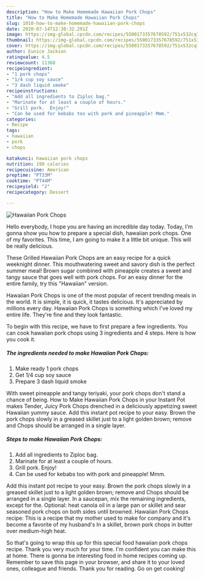 ```yaml
---
description: "How to Make Homemade Hawaiian Pork Chops"
title: "How to Make Homemade Hawaiian Pork Chops"
slug: 1010-how-to-make-homemade-hawaiian-pork-chops
date: 2020-07-14T12:38:32.291Z
image: https://img-global.cpcdn.com/recipes/5500173357678592/751x532cq70/hawaiian-pork-chops-recipe-main-photo.jpg
thumbnail: https://img-global.cpcdn.com/recipes/5500173357678592/751x532cq70/hawaiian-pork-chops-recipe-main-photo.jpg
cover: https://img-global.cpcdn.com/recipes/5500173357678592/751x532cq70/hawaiian-pork-chops-recipe-main-photo.jpg
author: Eunice Jackson
ratingvalue: 4.5
reviewcount: 11368
recipeingredient:
- "1 pork chops"
- "1/4 cup soy sauce"
- "3 dash liquid smoke"
recipeinstructions:
- "Add all ingredients to Ziploc bag."
- "Marinate for at least a couple of hours."
- "Grill pork.  Enjoy!"
- "Can be used for kebabs too with pork and pineapple! Mmm."
categories:
- Recipe
tags:
- hawaiian
- pork
- chops

katakunci: hawaiian pork chops 
nutrition: 199 calories
recipecuisine: American
preptime: "PT33M"
cooktime: "PT44M"
recipeyield: "2"
recipecategory: Dessert

---
```



![Hawaiian Pork Chops](https://img-global.cpcdn.com/recipes/5500173357678592/751x532cq70/hawaiian-pork-chops-recipe-main-photo.jpg)

Hello everybody, I hope you are having an incredible day today. Today, I'm gonna show you how to prepare a special dish, hawaiian pork chops. One of my favorites. This time, I am going to make it a little bit unique. This will be really delicious.

These Grilled Hawaiian Pork Chops are an easy recipe for a quick weeknight dinner. This mouthwatering sweet and savory dish is the perfect summer meal! Brown sugar combined with pineapple creates a sweet and tangy sauce that goes well with pork chops. For an easy dinner for the entire family, try this &#34;Hawaiian&#34; version.

Hawaiian Pork Chops is one of the most popular of recent trending meals in the world. It is simple, it is quick, it tastes delicious. It's appreciated by millions every day. Hawaiian Pork Chops is something which I've loved my entire life. They're fine and they look fantastic.


To begin with this recipe, we have to first prepare a few ingredients. You can cook hawaiian pork chops using 3 ingredients and 4 steps. Here is how you cook it.

<!--inarticleads1-->

##### The ingredients needed to make Hawaiian Pork Chops:

1. Make ready 1 pork chops
1. Get 1/4 cup soy sauce
1. Prepare 3 dash liquid smoke


With sweet pineapple and tangy teriyaki, your pork chops don&#39;t stand a chance of being. How to Make Hawaiian Pork Chops in your Instant Pot makes Tender, Juicy Pork Chops drenched in a deliciously appetizing sweet Hawaiian yummy sauce. Add this instant pot recipe to your easy. Brown the pork chops slowly in a greased skillet just to a light golden brown; remove and Chops should be arranged in a single layer. 

<!--inarticleads2-->

##### Steps to make Hawaiian Pork Chops:

1. Add all ingredients to Ziploc bag.
1. Marinate for at least a couple of hours.
1. Grill pork.  Enjoy!
1. Can be used for kebabs too with pork and pineapple! Mmm.


Add this instant pot recipe to your easy. Brown the pork chops slowly in a greased skillet just to a light golden brown; remove and Chops should be arranged in a single layer. In a saucepan, mix the remaining ingredients, except for the. Optional: heat canola oil in a large pan or skillet and sear seasoned pork chops on both sides until browned. Hawaiian Pork Chops recipe: This is a recipe that my mother used to make for company and it&#39;s become a favorite of my husband&#39;s In a skillet, brown pork chops in butter over medium-high heat. 

So that's going to wrap this up for this special food hawaiian pork chops recipe. Thank you very much for your time. I'm confident you can make this at home. There is gonna be interesting food in home recipes coming up. Remember to save this page in your browser, and share it to your loved ones, colleague and friends. Thank you for reading. Go on get cooking!

